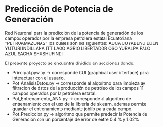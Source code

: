 # Predicción de Potencia de Generación
Red Neuronal para la predicción de la potencia de generación de los campos operados por la empresa petrolera estatal Ecuatoriana "PETROAMAZONAS" los cuales son los siguientes: 
AUCA
CUYABENO
EDEN YUTURI
INDILLANA
ITT
LAGO AGRIO
LIBERTADOR
OSO YURALPA
PALO AZUL
SACHA
SHUSHUFINDI

El presente proyecto se encuentra dividido en secciones donde:
- Principal.pyw.py -> corresponde GUI (graphical user interface) para interactuar con el usuario.
- Pot_AnalisisDatos.py -> corresponde al algoritmo para limpieza ay filtracion de datos de la producción de petróleo de los campos 11 campos operados por la petrolera estatal.
- Pot_Entrenamiento_ANN.py -> corresponde al algoritmo de entrenamiento con el uso de la librería de sklearn, ademas permite guardar el entrenamiento mediante joblib para cada campo.
- Pot_Prediccion.py -> algoritmo que permite predecir la Potencia de Generación con un porcentaje de error de entre 0.4 % y 1.02% 

